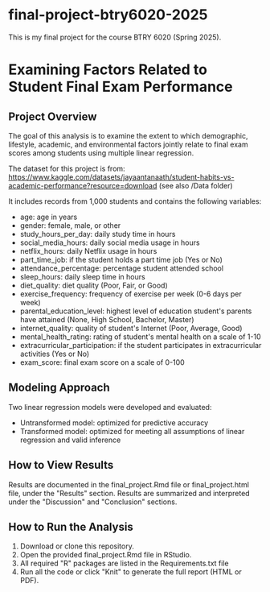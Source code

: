 # final-project-btry6020-2025
This is my final project for the course BTRY 6020 (Spring 2025).

# Examining Factors Related to Student Final Exam Performance

## Project Overview
The goal of this analysis is to examine the extent to which demographic, lifestyle, academic, and environmental factors jointly relate to final exam scores among students using multiple linear regression. 

The dataset for this project is from: https://www.kaggle.com/datasets/jayaantanaath/student-habits-vs-academic-performance?resource=download (see also /Data folder)

It includes records from 1,000 students and contains the following variables:

* age: age in years
* gender: female, male, or other
* study_hours_per_day: daily study time in hours
* social_media_hours: daily social media usage in hours
* netflix_hours: daily Netflix usage in hours
* part_time_job: if the student holds a part time job (Yes or No)
* attendance_percentage: percentage student attended school
* sleep_hours: daily sleep time in hours
* diet_quality: diet quality (Poor, Fair, or Good)
* exercise_frequency: frequency of exercise per week (0-6 days per week)
* parental_education_level: highest level of education student's parents have attained (None, High School, Bachelor, Master)
* internet_quality: quality of student's Internet (Poor, Average, Good)
* mental_health_rating: rating of student's mental health on a scale of 1-10
* extracurricular_participation: if the student participates in extracurricular activities (Yes or No)
* exam_score: final exam score on a scale of 0-100

## Modeling Approach
Two linear regression models were developed and evaluated:
* Untransformed model: optimized for predictive accuracy
* Transformed model: optimized for meeting all assumptions of linear regression and valid inference

## How to View Results
Results are documented in the final_project.Rmd file or final_project.html file, under the "Results" section. Results are summarized and interpreted under the "Discussion" and "Conclusion" sections.

## How to Run the Analysis
1. Download or clone this repository.
2. Open the provided final_project.Rmd file in RStudio.
3. All required "R" packages are listed in the Requirements.txt file
4. Run all the code or click "Knit" to generate the full report (HTML or PDF).
